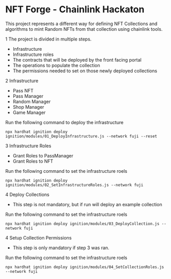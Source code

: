# NFT Forge - Chainlink Hackaton

This project represents a different way for defining NFT Collections and algorithms to mint Random NFTs from that collection using chainlink tools.

1 The project is divided in multiple steps.

- Infrastructure
- Infrastructure roles
- The contracts that will be deployed by the front facing portal
- The operations to populate the collection
- The permissions needed to set on those newly deployed collections

2 Infrastructure

- Pass NFT
- Pass Manager
- Random Manager
- Shop Manager
- Game Manager

Run the following command to deploy the infrastructure

```shell
npx hardhat ignition deploy ignition/modules/01_DeployInfrastructure.js --network fuji --reset
```

3 Infrastructure Roles

- Grant Roles to PassManager
- Grant Roles to NFT

Run the following command to set the infrastructure roels

```shell
npx hardhat ignition deploy ignition/modules/02_SetInfrastructureRoles.js --network fuji
```

4 Deploy Collections

- This step is not mandatory, but if run will deploy an example collection

Run the following command to set the infrastructure roels

```shell
npx hardhat ignition deploy ignition/modules/03_DeployCollection.js --network fuji
```

4 Setup Collection Permissions

- This step is only mandatory if step 3 was ran.

Run the following command to set the infrastructure roels

```shell
npx hardhat ignition deploy ignition/modules/04_SetCollectionRoles.js --network fuji
```
